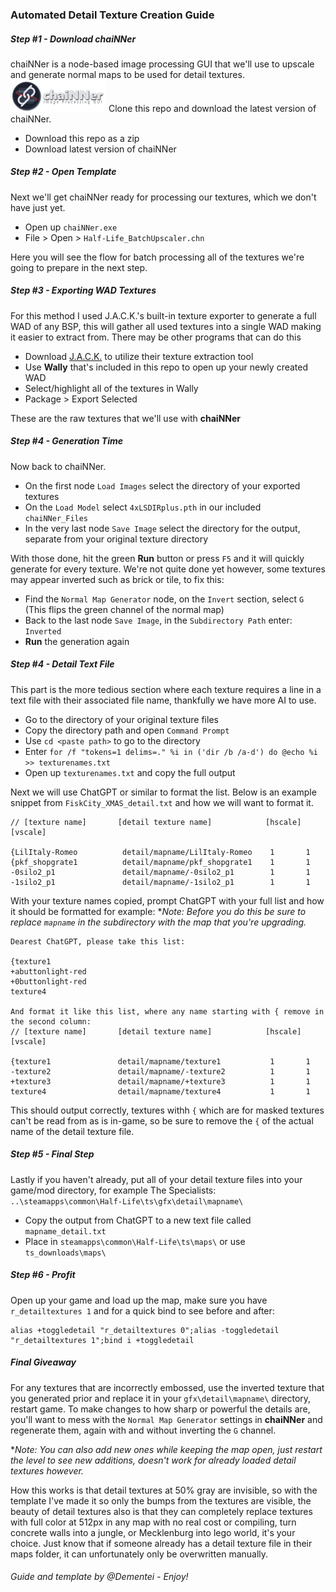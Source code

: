 ### Automated Detail Texture Creation Guide

##### Step #1 - Download chaiNNer

chaiNNer is a node-based image processing GUI that we'll use to upscale and generate normal maps to be used for detail textures.
[![chaiNNer Releases](https://github.com/The-Specialists-Archive/ai-texture-upscaling/blob/main/chaiNNER_Files/banner_chainner.png)](https://github.com/chaiNNer-org/chaiNNer/releases)
Clone this repo and download the latest version of chaiNNer.

- Download this repo as a zip
- Download latest version of chaiNNer

##### Step #2 - Open Template

Next we'll get chaiNNer ready for processing our textures, which we don't have just yet.

- Open up `chaiNNer.exe`
- File > Open > `Half-Life_BatchUpscaler.chn`

Here you will see the flow for batch processing all of the textures we're going to prepare in the next step.

##### Step #3 - Exporting WAD Textures

For this method I used J.A.C.K.'s built-in texture exporter to generate a full WAD of any BSP, this will gather all used textures into a single WAD making it easier to extract from. There may be other programs that can do this

- Download [J.A.C.K.](https://jack.hlfx.ru/en/download.html) to utilize their texture extraction tool
- Use **Wally** that's included in this repo to open up your newly created WAD
- Select/highlight all of the textures in Wally
- Package > Export Selected

These are the raw textures that we'll use with **chaiNNer**

##### Step #4 - Generation Time

Now back to chaiNNer.

- On the first node `Load Images` select the directory of your exported textures 
- On the `Load Model` select `4xLSDIRplus.pth` in our included `chaiNNer_Files`
- In the very last node `Save Image` select the directory for the output, separate from your original texture directory

With those done, hit the green **Run** button or press `F5` and it will quickly generate for every texture.
We're not quite done yet however, some textures may appear inverted such as brick or tile, to fix this:
- Find the `Normal Map Generator` node, on the `Invert` section, select `G` (This flips the green channel of the normal map)
- Back to the last node `Save Image`, in the `Subdirectory Path` enter: `Inverted`
- **Run** the generation again

##### Step #4 - Detail Text File

This part is the more tedious section where each texture requires a line in a text file with their associated file name, thankfully we have more AI to use.

- Go to the directory of your original texture files
- Copy the directory path and open `Command Prompt`
- Use `cd <paste path>` to go to the directory
- Enter `for /f "tokens=1 delims=." %i in ('dir /b /a-d') do @echo %i >> texturenames.txt`
- Open up `texturenames.txt` and copy the full output

Next we will use ChatGPT or similar to format the list.
Below is an example snippet from `FiskCity_XMAS_detail.txt` and how we will want to format it.

```
// [texture name]       [detail texture name]            [hscale] [vscale]

{LilItaly-Romeo		     detail/mapname/LilItaly-Romeo	  1       1
{pkf_shopgrate1		     detail/mapname/pkf_shopgrate1	  1       1
-0silo2_p1               detail/mapname/-0silo2_p1        1       1
-1silo2_p1               detail/mapname/-1silo2_p1        1       1
```

With your texture names copied, prompt ChatGPT with your full list and how it should be formatted for example:
**Note: Before you do this be sure to replace `mapname` in the subdirectory with the map that you're upgrading.*
```
Dearest ChatGPT, please take this list:

{texture1
+abuttonlight-red
+0buttonlight-red
texture4

And format it like this list, where any name starting with { remove in the second column:
// [texture name]       [detail texture name]            [hscale] [vscale]

{texture1		        detail/mapname/texture1	          1       1
-texture2		        detail/mapname/-texture2	      1       1
+texture3               detail/mapname/+texture3          1       1
texture4                detail/mapname/texture4           1       1
```

This should output correctly, textures withh `{` which are for masked textures can't be read from as is in-game, so be sure to remove the `{` of the actual name of the detail texture file.

##### Step #5 - Final Step

Lastly if you haven't already, put all of your detail texture files into your game/mod directory, for example The Specialists:
`..\steamapps\common\Half-Life\ts\gfx\detail\mapname\`

- Copy the output from ChatGPT to a new text file called `mapname_detail.txt`
- Place in `steamapps\common\Half-Life\ts\maps\` or use `ts_downloads\maps\`

##### Step #6 - Profit
Open up your game and load up the map, make sure you have `r_detailtextures 1` and for a quick bind to see before and after:
```
alias +toggledetail "r_detailtextures 0";alias -toggledetail "r_detailtextures 1";bind i +toggledetail
```

##### Final Giveaway
For any textures that are incorrectly embossed, use the inverted texture that you generated prior and replace it in your `gfx\detail\mapname\` directory, restart game.
To make changes to how sharp or powerful the details are, you'll want to mess with the `Normal Map Generator` settings in **chaiNNer** and regenerate them, again with and without inverting the `G` channel.

**Note: You can also add new ones while keeping the map open, just restart the level to see new additions, doesn't work for already loaded detail textures however.*

How this works is that detail textures at 50% gray are invisible, so with the template I've made it so only the bumps from the textures are visible, the beauty of detail textures also is that they can completely replace textures with full color at 512px in any map with no real cost or compiling, turn concrete walls into a jungle, or Mecklenburg into lego world, it's your choice. Just know that if someone already has a detail texture file in their maps folder, it can unfortunately only be overwritten manually.


 
###### Guide and template by @Dementei - Enjoy!
